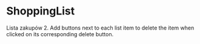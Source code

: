 # ShoppingList
Lista zakupów 
2. Add buttons next to each list item to delete the item when clicked on its corresponding delete button.
